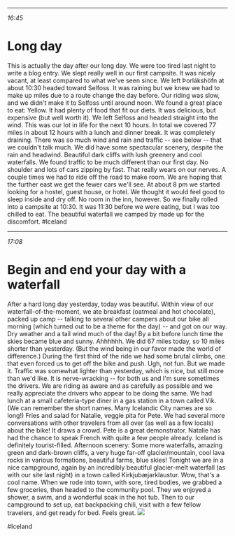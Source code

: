 ********
*16:45*

# Long day
This is actually the day after our long day. We were too tired last night to write a blog entry. We slept really well in our first campsite. It was nicely vacant, at least compared to what we've seen since. We left Þorlákshöfn at about 10:30 headed toward Selfoss. It was raining but we knew we had to make up miles due to a route change the day before. Our riding was slow, and we didn't make it to Selfoss until around noon. We found a great place to eat: Yellow. It had plenty of food that fit our diets. It was delicious, but expensive (but well worth it). We left Selfoss and headed straight into the wind. This was our lot in life for the next 10 hours. In total we covered 77 miles in about 12 hours with a lunch and dinner break. It was completely draining. There was so much wind and rain and traffic -- see below -- that we couldn't talk much. We did have some spectacular scenery, despite the rain and headwind. Beautiful dark cliffs with lush greenery and cool waterfalls. We found traffic to be much different than our first day. No shoulder and lots of cars zipping by fast. That really wears on our nerves. A couple times we had to ride off the road to make room. We are hoping that the further east we get the fewer cars we'll see. At about 8 pm we started looking for a hostel, guest house, or hotel. We thought it would feel good to sleep inside and dry off. No room in the inn, however. So we finally rolled into a campsite at 10:30. It was 11:30 before we were eating, but I was too chilled to eat. The beautiful waterfall we camped by made up for the discomfort.
#Iceland


********
*17:08*

# Begin and end your day with a waterfall
After a hard long day yesterday, today was beautiful. Within view of our waterfall-of-the-moment, we ate breakfast (oatmeal and hot chocolate), packed up camp -- talking to several other campers about our bike all morning (which turned out to be a theme for the day) -- and got on our way. Dry weather and a tail wind much of the day! By a bit before lunch time the skies became blue and sunny. Ahhhhhh. We did 67 miles today, so 10 miles shorter than yesterday. (But the wind being in our favor made the world of difference.) During the first third of the ride we had some brutal climbs, one that even forced us to get off the bike and push. Ugh, not fun. But we made it. Traffic was somewhat lighter than yesterday, which is nice, but still more than we'd like. It is nerve-wracking -- for both us and I'm sure sometimes the drivers. We are riding as aware and as carefully as possible and we really appreciate the drivers who appear to be doing the same. We had lunch at a small cafeteria-type diner in a gas station in a town called Vik. (We can remember the short names. Many Icelandic City names are so long!) Fries and salad for Natalie, veggie pita for Pete. We had several more conversations with other travelers from all over (as well as a few locals) about the bike! It draws a crowd. Pete is a great demonstrator. Natalie has had the chance to speak French with quite a few people already. Iceland is definitely tourist-filled. Afternoon scenery: Some more waterfalls, amazing green and dark-brown cliffs, a very huge far-off glacier/mountain, cool lava rocks in various formations, beautiful farms, blue skies! Tonight we are in a nice campground, again by an incredibly beautiful glacier-melt waterfall (as with our site last night) in a town called Kirkjubæjarklaustur. Wow, that's a cool name. When we rode into town, with sore, tired bodies, we grabbed a few groceries, then headed to the community pool. They we enjoyed a shower, a swim, and a wonderful soak in the hot tub. Then to our campground to set up, eat backpacking chili, visit with a few fellow travelers, and get ready for bed. Feels great. 
![](data/394a0a2d-bd94-400e-9736-3c849fa1fe8d.png)

#Iceland